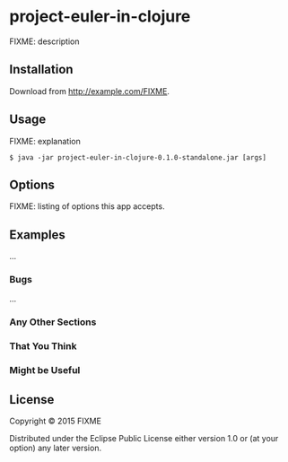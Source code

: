 # project-euler-in-clojure

FIXME: description

## Installation

Download from http://example.com/FIXME.

## Usage

FIXME: explanation

    $ java -jar project-euler-in-clojure-0.1.0-standalone.jar [args]

## Options

FIXME: listing of options this app accepts.

## Examples

...

### Bugs

...

### Any Other Sections
### That You Think
### Might be Useful

## License

Copyright © 2015 FIXME

Distributed under the Eclipse Public License either version 1.0 or (at
your option) any later version.
